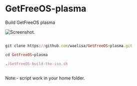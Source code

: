 # GetFreeOS-plasma
Build GetFreeOS plasma

![Screenshot.](https://getfreeos.com/wp-content/uploads/2023/04/Screenshot-1024x576.png)

##
```ruby
git clone https://github.com/waelisa/GetFreeOS-plasma.git

cd GetFreeOS-plasma

./GetFreeOS-build-the-iso.sh
```
##

Note:- script work in your home folder.
